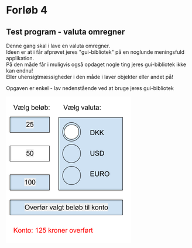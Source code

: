 # Forløb 4
## Test program - valuta omregner

Denne gang skal i lave en valuta omregner.   
Ideen er at i får afprøvet jeres "gui-bibliotek" på en noglunde meningsfuld applikation.      
På den måde får i muligvis også opdaget nogle ting jeres gui-bibliotek ikke kan endnu!    
Eller uhensigtmæssigheder i den måde i laver objekter eller andet på!

Opgaven er enkel - lav nedenstående ved at bruge jeres gui-bibliotek

![TestProgram1.png](TestProgram1.png)
